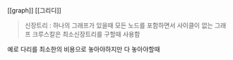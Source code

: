 [[graph]] [[그리디]]
> 신장트리 : 하나의 그래프가 있을때 모든 노드를 포함하면서 사이클이 없는 그래프
> 크루스칼은 최소신장트리를 구할때 사용함

예로 다리를 최소한의 비용으로 놓아야하지만 다 놓아야할때

